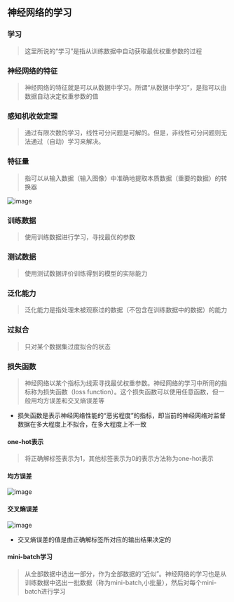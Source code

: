 ## 神经网络的学习
### 学习
> 这里所说的“学习”是指从训练数据中自动获取最优权重参数的过程

### 神经网络的特征
> 神经网络的特征就是可以从数据中学习。所谓“从数据中学习”，是指可以由数据自动决定权重参数的值

### 感知机收敛定理
> 通过有限次数的学习，线性可分问题是可解的。但是，非线性可分问题则无法通过（自动）学习来解决。

### 特征量
> 指可以从输入数据（输入图像）中准确地提取本质数据（重要的数据）的转换器

![image](https://user-images.githubusercontent.com/13389058/157394417-c9b6301f-5231-45c8-9217-5a3f32e4d70a.png)

### 训练数据
> 使用训练数据进行学习，寻找最优的参数

### 测试数据
> 使用测试数据评价训练得到的模型的实际能力

### 泛化能力
> 泛化能力是指处理未被观察过的数据（不包含在训练数据中的数据）的能力

### 过拟合
> 只对某个数据集过度拟合的状态

### 损失函数
> 神经网络以某个指标为线索寻找最优权重参数。神经网络的学习中所用的指标称为损失函数（loss function）。这个损失函数可以使用任意函数，但一般用均方误差和交叉熵误差等
* 损失函数是表示神经网络性能的“恶劣程度”的指标，即当前的神经网络对监督数据在多大程度上不拟合，在多大程度上不一致

#### one-hot表示
> 将正确解标签表示为1，其他标签表示为0的表示方法称为one-hot表示

#### 均方误差
![image](https://user-images.githubusercontent.com/13389058/157396403-158612f2-13f8-4551-a068-093dc06b86d7.png)


#### 交叉熵误差
![image](https://user-images.githubusercontent.com/13389058/157397973-fff18dcb-7dca-40bb-b625-0bb57675967a.png)
* 交叉熵误差的值是由正确解标签所对应的输出结果决定的

#### mini-batch学习
> 从全部数据中选出一部分，作为全部数据的“近似”。神经网络的学习也是从训练数据中选出一批数据（称为mini-batch,小批量），然后对每个mini-batch进行学习
